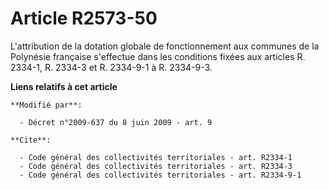 # Article R2573-50

L'attribution de la dotation globale de fonctionnement aux communes de la Polynésie française s'effectue dans les conditions
fixées aux articles R. 2334-1, R. 2334-3 et R. 2334-9-1 à R. 2334-9-3.

**Liens relatifs à cet article**

	**Modifié par**:

	  - Décret n°2009-637 du 8 juin 2009 - art. 9

	**Cite**:

	  - Code général des collectivités territoriales - art. R2334-1
	  - Code général des collectivités territoriales - art. R2334-3
	  - Code général des collectivités territoriales - art. R2334-9-1
